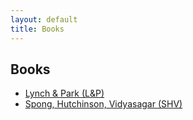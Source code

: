 ```yaml
---
layout: default
title: Books
---
```

## Books

* [Lynch & Park (L&P)](http://hades.mech.northwestern.edu/index.php/Modern_Robotics)
* [Spong, Hutchinson, Vidyasagar (SHV)](https://www.cc.gatech.edu/~seth/index.php?u=spongbook)
